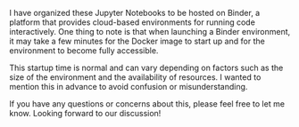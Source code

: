

I have organized these Jupyter Notebooks to be hosted on Binder, a platform that provides cloud-based environments for running code interactively. One thing to note is that when launching a Binder environment, it may take a few minutes for the Docker image to start up and for the environment to become fully accessible.

This startup time is normal and can vary depending on factors such as the size of the environment and the availability of resources. I wanted to mention this in advance to avoid confusion or misunderstanding.

If you have any questions or concerns about this, please feel free to let me know. Looking forward to our discussion!
